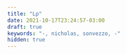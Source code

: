 ```yaml
---
title: "Lp"
date: 2021-10-17T23:24:57-03:00
draft: true
keywords: "-, nicholas, sonvezzo, -"
hidden: true
---
```

